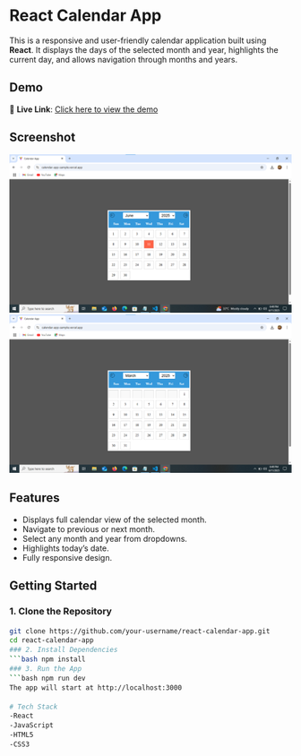 # React Calendar App

This is a responsive and user-friendly calendar application built using **React**. It displays the days of the selected month and year, highlights the current day, and allows navigation through months and years.

## Demo

 🔗 **Live Link**: [Click here to view the demo](https://calendar-app-sample.vercel.app/)

## Screenshot

![Calendar App Screenshot](calendar1.png)
![Calendar App Screenshot](calendar2.png)


## Features

- Displays full calendar view of the selected month.
- Navigate to previous or next month.
- Select any month and year from dropdowns.
- Highlights today’s date.
- Fully responsive design.


## Getting Started

### 1. Clone the Repository
```bash
git clone https://github.com/your-username/react-calendar-app.git
cd react-calendar-app
### 2. Install Dependencies
```bash npm install
### 3. Run the App
```bash npm run dev
The app will start at http://localhost:3000

# Tech Stack
-React
-JavaScript
-HTML5
-CSS3
